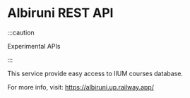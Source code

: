# Albiruni REST API

:::caution

Experimental APIs

:::

This service provide easy access to IIUM courses database.

For more info, visit: https://albiruni.up.railway.app/

